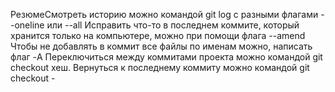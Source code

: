РезюмеСмотреть историю можно командой git log с разными флагами --oneline или --all
Исправить что-то в последнем коммите, который хранится только на компьютере, можно при помощи флага --amend
Чтобы не добавлять в коммит все файлы по именам можно, написать флаг -A
Переключиться между коммитами проекта можно командой git checkout хеш. 
Вернуться к последнему коммиту можно командой git checkout -
